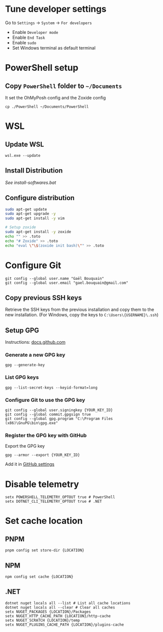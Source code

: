 # Tune developer settings
Go to `Settings` -> `System` -> `For developers`
- Enable `Developer mode`
- Enable `End Task` 
- Enable `sudo`
- Set Windows terminal as default terminal

# PowerShell setup
## Copy `PowerShell` folder to `~/Documents`
It set the OhMyPosh config and the Zoxide config
```batch
cp ./PowerShell ~/Documents/PowerShell
```

# WSL
## Update WSL
```batch
wsl.exe --update
```
## Install Distribution
*See install-softwares.bat*

## Configure distribution
```bash
sudo apt-get update
sudo apt-get upgrade -y
sudo apt-get install -y vim

# Setup zoxide
sudo apt-get install -y zoxide
echo "" >> .toto
echo "# Zoxide" >> .toto
echo "eval \"\$(zoxide init bash)\"" >> .toto
```

# Configure Git
```batch
git config --global user.name "Gaël Bouquain"
git config --global user.email "gael.bouquain@gmail.com"
```
## Copy previous SSH keys
Retrieve the SSH keys from the previous installation and copy them to the new installation. (For Windows, copy the keys to `C:\Users\{USERNAME}\.ssh`)
## Setup GPG
Instructions: [docs.github.com](https://docs.github.com/en/authentication/managing-commit-signature-verification/telling-git-about-your-signing-key)

### Generate a new GPG key
```batch
gpg --generate-key
```

### List GPG keys
```batch
gpg --list-secret-keys --keyid-format=long
```

### Configure Git to use the GPG key
```batch
git config --global user.signingkey {YOUR_KEY_ID}
git config --global commit.gpgsign true
git config --global gpg.program "C:\Program Files (x86)\GnuPG\bin\gpg.exe"
```

### Register the GPG key with GitHub
Export the GPG key
```batch
gpg --armor --export {YOUR_KEY_ID} 
```

Add it in [GitHub settings](https://github.com/settings/keys)

# Disable telemetry
```batch
setx POWERSHELL_TELEMETRY_OPTOUT true # PowerShell
setx DOTNET_CLI_TELEMETRY_OPTOUT true # .NET
```

# Set cache location
## PNPM
```batch
pnpm config set store-dir {LOCATION}
```

## NPM
```batch
npm config set cache {LOCATION}
```

## .NET
```batch
dotnet nuget locals all --list # List all cache locations
dotnet nuget locals all --clear # Clear all caches
setx NUGET_PACKAGES {LOCATION}/Packages
setx NUGET_HTTP_CACHE_PATH {LOCATION}/http-cache
setx NUGET_SCRATCH {LOCATION}/temp
setx NUGET_PLUGINS_CACHE_PATH {LOCATION}/plugins-cache
```
